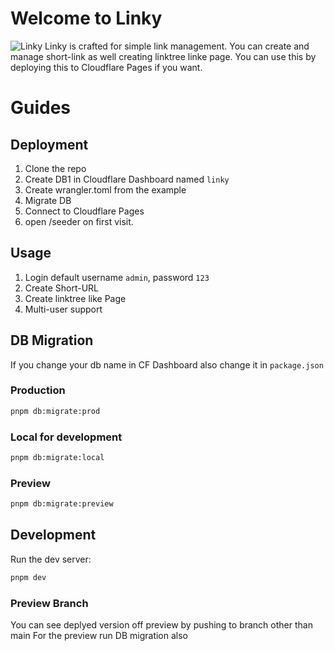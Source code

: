 # Welcome to Linky
![Linky](https://linky-8yt.pages.dev/preview-wa.png)
Linky is crafted for simple link management.
You can create and manage short-link as well creating linktree linke page.
You can use this by deploying this to Cloudflare Pages if you want.

# Guides
## Deployment
1. Clone the repo
2. Create DB1 in Cloudflare Dashboard named `linky`
3. Create wrangler.toml from the example
4. Migrate DB
5. Connect to Cloudflare Pages
8. open /seeder on first visit.

## Usage
1. Login default  username `admin`, password `123`
2. Create Short-URL
3. Create linktree like Page
4. Multi-user support

## DB Migration 
If you change your db name in CF Dashboard also change it in `package.json`
### Production
```sh
pnpm db:migrate:prod
```
### Local for development
```sh
pnpm db:migrate:local
```
### Preview
```sh
pnpm db:migrate:preview
```
## Development
Run the dev server:
```sh
pnpm dev
```
### Preview Branch
You can see deplyed version off preview by pushing to branch other than main
For the preview run DB migration also
